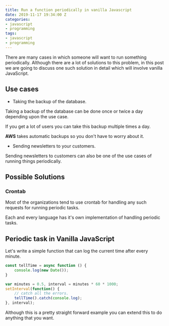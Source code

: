 ```yaml
---
title: Run a function periodically in vanilla Javascript
date: 2019-11-17 19:34:00 Z
categories:
- javascript
- programming
tags:
- javascript
- programming
---
```


There are many cases in which someone will want to run something periodically. Although there are a lot of solutions to this problem, in this post we are going to discuss one such solution in detail which will involve vanilla JavaScript.

## Use cases

* Taking the backup of the database.

Taking a backup of the database can be done once or twice a day depending upon the use case. 

If you get a lot of users you can take this backup multiple times a day.

**AWS** takes automatic backups so you don't have to worry about it.

* Sending newsletters to your customers.

Sending newsletters to customers can also be one of the use cases of running things periodically.

## Possible Solutions

### Crontab

Most of the organizations tend to use crontab for handling any such requests for running periodic tasks.

Each and every language has it's own implementation of handling periodic tasks.

## Periodic task in Vanilla JavaScript

Let's write a simple function that can log the current time after every minute.

```javascript
const tellTime = async function () {
    console.log(new Date());
}

var minutes = 0.5, interval = minutes * 60 * 1000;
setInterval(function() {
    // catch all the errors.
    tellTime().catch(console.log);
}, interval);
```

Although this is a pretty straight forward example you can extend this to do anything that you want.